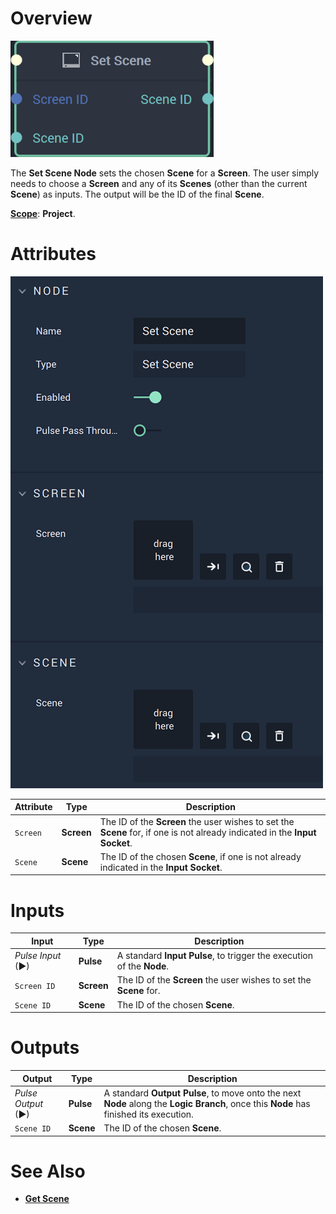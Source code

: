# Overview

![The Set Scene Node.](../../../.gitbook/assets/setscenenode20241.png)

The **Set Scene Node** sets the chosen **Scene** for a **Screen**. The user simply needs to choose a **Screen** and any of its **Scenes** (other than the current **Scene**) as inputs. The output will be the ID of the final **Scene**. 

[**Scope**](../../overview.md#scopes): **Project**.

# Attributes

![The Set Scene Node Attributes](../../../.gitbook/assets/setscenenodeattributes.png)

|Attribute|Type|Description|
|---|---|---|
|`Screen`|**Screen**|The ID of the **Screen** the user wishes to set the **Scene** for, if one is not already indicated in the **Input Socket**.|
|`Scene`|**Scene**|The ID of the chosen **Scene**, if one is not already indicated in the **Input Socket**.|

# Inputs

|Input|Type|Description|
|---|---|---|
|*Pulse Input* (►)|**Pulse**|A standard **Input Pulse**, to trigger the execution of the **Node**.|
|`Screen ID`|**Screen**|The ID of the **Screen** the user wishes to set the **Scene** for.|
|`Scene ID`|**Scene**|The ID of the chosen **Scene**.|

# Outputs

|Output|Type|Description|
|---|---|---|
|*Pulse Output* (►)|**Pulse**|A standard **Output Pulse**, to move onto the next **Node** along the **Logic Branch**, once this **Node** has finished its execution.|
|`Scene ID`|**Scene**|The ID of the chosen **Scene**.|


# See Also

* [**Get Scene**](getscene.md)
